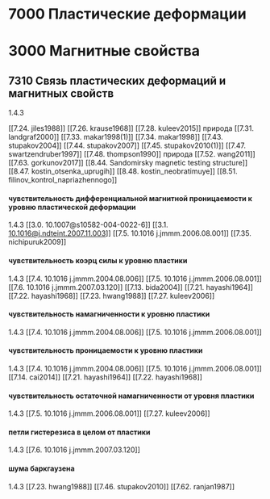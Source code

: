 # 7000 Пластические деформации
# 3000 Магнитные свойства
## 7310 Связь пластических деформаций и магнитных свойств
1.4.3

[[7.24. jiles1988]]
[[7.26. krause1968]]
[[7.28. kuleev2015]] природа
[[7.31. landgraf2000]]
[[7.33. makar1998(1)]]
[[7.34. makar1998]]
[[7.43. stupakov2004]]
[[7.44. stupakov2007]]
[[7.45. stupakov2010(1)]]
[[7.47. swartzendruber1997]]
[[7.48. thompson1990]] природа
[[7.52. wang2011]]
[[7.63. gorkunov2017]]
[[8.44. Sandomirsky magnetic testing structure]]
[[8.47. kostin_otsenka_uprugih]]
[[8.48. kostin_neobratimuye]]
[[8.51. filinov_kontrol_napriazhennogo]]

#### чувствительность дифференциальной магнитной проницаемости к уровню пластической деформации
1.4.3
[[3.0. 10.1007@s10582-004-0022-6]]
[[3.1. 10.1016@j.ndteint.2007.11.003]]
[[7.5. 10.1016 j.jmmm.2006.08.001]]
[[7.35. nichipuruk2009]]


#### чувствительность коэрц силы к уровню пластики
1.4.3
[[7.4. 10.1016 j.jmmm.2004.08.006]]
[[7.5. 10.1016 j.jmmm.2006.08.001]]
[[7.6. 10.1016 j.jmmm.2007.03.120]]
[[7.13. bida2004]]
[[7.21. hayashi1964]]
[[7.22. hayashi1968]]
[[7.23. hwang1988]]
[[7.27. kuleev2006]]

#### чувствительность намагниченности к уровню пластики
1.4.3
[[7.4. 10.1016 j.jmmm.2004.08.006]]
[[7.5. 10.1016 j.jmmm.2006.08.001]]


#### чувствительность проницаемости к уровню пластики
1.4.3
[[7.4. 10.1016 j.jmmm.2004.08.006]]
[[7.5. 10.1016 j.jmmm.2006.08.001]]
[[7.14. cai2014]]
[[7.21. hayashi1964]]
[[7.22. hayashi1968]]

#### чувствительность остаточной намагниченности от уровня пластики
1.4.3
[[7.5. 10.1016 j.jmmm.2006.08.001]]
[[7.27. kuleev2006]]


#### петли гистерезиса в целом от пластики
1.4.3
[[7.6. 10.1016 j.jmmm.2007.03.120]]

#### шума баркгаузена
1.4.3
[[7.23. hwang1988]]
[[7.46. stupakov2010]]
[[7.62. ranjan1987]]